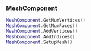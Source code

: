 ### MeshComponent
```lua
MeshComponent.GetNumVertices()
MeshComponent.GetNumFaces()
MeshComponent.AddVertices()
MeshComponent.AddIndices()
MeshComponent.SetupMesh()
```
